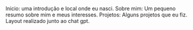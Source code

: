 Inicio: uma introdução e local onde eu nasci.
Sobre mim: Um pequeno resumo sobre mim e meus interesses.
Projetos: Alguns projetos que eu fiz.
Layout realizado junto ao chat gpt.